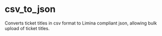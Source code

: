 # csv_to_json
Converts ticket titles in csv format to Limina compliant json, allowing bulk upload of ticket titles.

